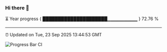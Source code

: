 ### Hi there 👋

⏳ Year progress { █████████████████████▁▁▁▁▁▁▁▁▁ } 72.76 %

---

⏰ Updated on Tue, 23 Sep 2025 13:44:53 GMT

![Progress Bar CI](https://github.com/IshwaranRudhara/GIT-ACTION/workflows/Progress%20Bar%20CI/badge.svg)
